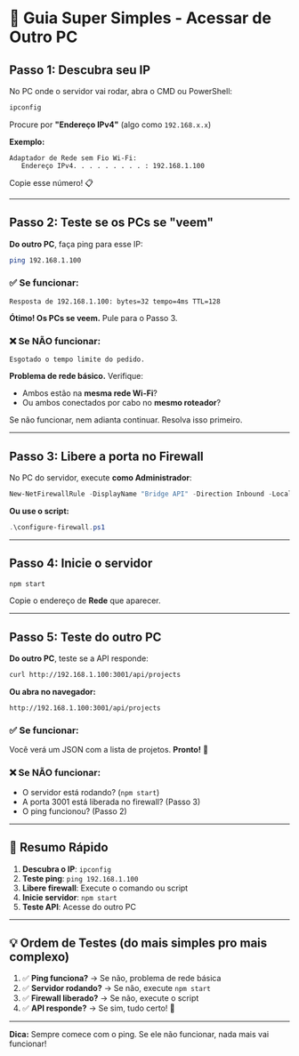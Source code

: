 # 🚀 Guia Super Simples - Acessar de Outro PC

## Passo 1: Descubra seu IP

No PC onde o servidor vai rodar, abra o CMD ou PowerShell:

```bash
ipconfig
```

Procure por **"Endereço IPv4"** (algo como `192.168.x.x`)

**Exemplo:**
```
Adaptador de Rede sem Fio Wi-Fi:
   Endereço IPv4. . . . . . . . . : 192.168.1.100
```

Copie esse número! 📋

---

## Passo 2: Teste se os PCs se "veem"

**Do outro PC**, faça ping para esse IP:

```bash
ping 192.168.1.100
```

### ✅ Se funcionar:
```
Resposta de 192.168.1.100: bytes=32 tempo=4ms TTL=128
```

**Ótimo! Os PCs se veem.** Pule para o Passo 3.

### ❌ Se NÃO funcionar:
```
Esgotado o tempo limite do pedido.
```

**Problema de rede básico.** Verifique:
- Ambos estão na **mesma rede Wi-Fi**?
- Ou ambos conectados por cabo no **mesmo roteador**?

Se não funcionar, nem adianta continuar. Resolva isso primeiro.

---

## Passo 3: Libere a porta no Firewall

No PC do servidor, execute **como Administrador**:

```powershell
New-NetFirewallRule -DisplayName "Bridge API" -Direction Inbound -LocalPort 3001 -Protocol TCP -Action Allow -Profile Private
```

**Ou use o script:**
```powershell
.\configure-firewall.ps1
```

---

## Passo 4: Inicie o servidor

```bash
npm start
```

Copie o endereço de **Rede** que aparecer.

---

## Passo 5: Teste do outro PC

**Do outro PC**, teste se a API responde:

```bash
curl http://192.168.1.100:3001/api/projects
```

**Ou abra no navegador:**
```
http://192.168.1.100:3001/api/projects
```

### ✅ Se funcionar:
Você verá um JSON com a lista de projetos. **Pronto!** 🎉

### ❌ Se NÃO funcionar:
- O servidor está rodando? (`npm start`)
- A porta 3001 está liberada no firewall? (Passo 3)
- O ping funcionou? (Passo 2)

---

## 🎯 Resumo Rápido

1. **Descubra o IP**: `ipconfig`
2. **Teste ping**: `ping 192.168.1.100`
3. **Libere firewall**: Execute o comando ou script
4. **Inicie servidor**: `npm start`
5. **Teste API**: Acesse do outro PC

---

## 💡 Ordem de Testes (do mais simples pro mais complexo)

1. ✅ **Ping funciona?** → Se não, problema de rede básica
2. ✅ **Servidor rodando?** → Se não, execute `npm start`
3. ✅ **Firewall liberado?** → Se não, execute o script
4. ✅ **API responde?** → Se sim, tudo certo! 🎉

---

**Dica:** Sempre comece com o ping. Se ele não funcionar, nada mais vai funcionar!


